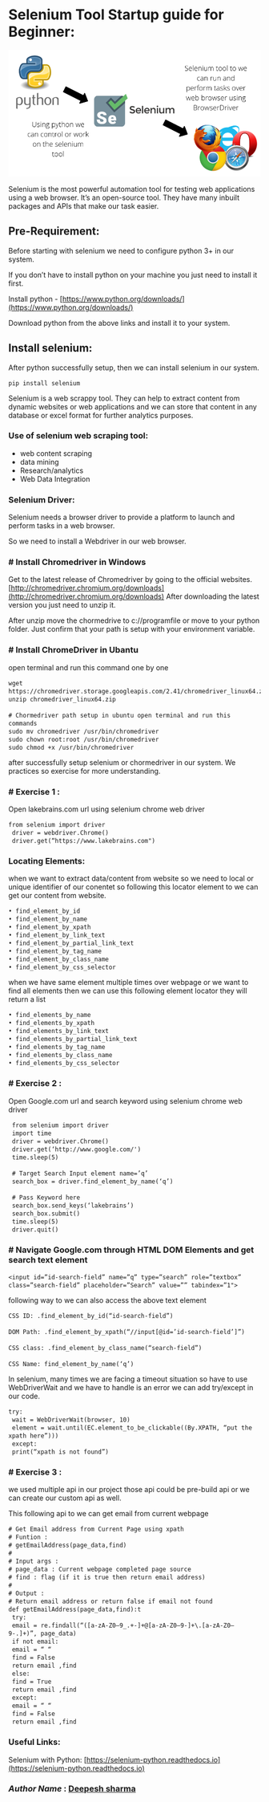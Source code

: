 # **Selenium Tool Startup guide for Beginner:**

<img src="https://github.com/lakebrains-technologies/Blogs/blob/master/selenium_tool/images/1.png?raw=true"/>

Selenium is the most powerful automation tool for testing web applications using a web browser. It’s an open-source tool. They have many inbuilt packages and APIs that make our task easier.

## **Pre-Requirement:**

Before starting with selenium we need to configure python 3+ in our system.

If you don’t have to install python on your machine you just need to install it first.

Install python - [https://www.python.org/downloads/](https://www.python.org/downloads/)

Download python from the above links and install it to your system.

## **Install selenium:**

After python successfully setup, then we can install selenium in our system.

```
pip install selenium
```

Selenium is a web scrappy tool. They can help to extract content from dynamic websites or web applications and we can store that content in any database or excel format for further analytics purposes.

### **Use of selenium web scraping tool:**

- web content scraping
- data mining
- Research/analytics
- Web Data Integration

### **Selenium Driver:**

Selenium needs a browser driver to provide a platform to launch and perform tasks in a web browser.

So we need to install a Webdriver in our web browser.

### \#  **Install Chromedriver in Windows**

Get to the latest release of Chromedriver by going to the official websites.
[http://chromedriver.chromium.org/downloads](http://chromedriver.chromium.org/downloads)
After downloading the latest version you just need to unzip it.

After unzip move the chormedrive to c://programfile or move to your python folder. Just confirm that your path is setup with your environment variable.

### \# **Install ChromeDriver in Ubantu**

open terminal and run this command one by one

```
wget https://chromedriver.storage.googleapis.com/2.41/chromedriver_linux64.zip
unzip chromedriver_linux64.zip

# Chormedriver path setup in ubuntu open terminal and run this commands
sudo mv chromedriver /usr/bin/chromedriver
sudo chown root:root /usr/bin/chromedriver
sudo chmod +x /usr/bin/chromedriver
```

after successfully setup selenium or chormedriver in our system. We practices so exercise for more understanding.

### \# **Exercise 1 :**

Open lakebrains.com url using selenium chrome web driver

```
from selenium import driver
 driver = webdriver.Chrome()
 driver.get(“https://www.lakebrains.com")
```

### **Locating Elements:**

when we want to extract data/content from website so we need to local or unique identifier of our conentet so following this locator element to we can get our content from website.

```
• find_element_by_id
• find_element_by_name
• find_element_by_xpath
• find_element_by_link_text
• find_element_by_partial_link_text
• find_element_by_tag_name
• find_element_by_class_name
• find_element_by_css_selector
```

when we have same element multiple times over webpage or we want to find all elements then we can use this following element locator they will return a list

```
• find_elements_by_name
• find_elements_by_xpath
• find_elements_by_link_text
• find_elements_by_partial_link_text
• find_elements_by_tag_name
• find_elements_by_class_name
• find_elements_by_css_selector
```

### \# **Exercise 2 :**
Open Google.com url and search keyword using selenium chrome web driver

```
 from selenium import driver
 import time
 driver = webdriver.Chrome()
 driver.get(‘http://www.google.com/')
 time.sleep(5)

 # Target Search Input element name=’q’
 search_box = driver.find_element_by_name(‘q’)

 # Pass Keyword here
 search_box.send_keys(‘lakebrains’) 
 search_box.submit()
 time.sleep(5) 
 driver.quit()
```

### \# **Navigate Google.com through HTML DOM Elements and get search text element**

```
<input id=”id-search-field” name=”q” type=”search” role=”textbox” class=”search-field” placeholder=”Search” value=”” tabindex=”1">
```

following way to we can also access the above text element

```
CSS ID: .find_element_by_id(“id-search-field”)

DOM Path: .find_element_by_xpath(“//input[@id=’id-search-field’]”)

CSS class: .find_element_by_class_name(“search-field”)

CSS Name: find_element_by_name(‘q’)
```

In selenium, many times we are facing a timeout situation so have to use WebDriverWait and we have to handle is an error we can add try/except in our code.

```
try:
 wait = WebDriverWait(browser, 10)
 element = wait.until(EC.element_to_be_clickable((By.XPATH, “put the xpath here”)))
 except:
 print(“xpath is not found”)
```

### \# **Exercise 3 :**

we used multiple api in our project those api could be pre-build api or we can create our custom api as well.

This following api to we can get email from current webpage

```
# Get Email address from Current Page using xpath
# Funtion :
# getEmailAddress(page_data,find)
#
# Input args :
# page_data : Current webpage completed page source
# find : flag (if it is true then return email address)
#
# Output :
# Return email address or return false if email not found
def getEmailAddress(page_data,find):t
 try:
 email = re.findall(“([a-zA-Z0–9_.+-]+@[a-zA-Z0–9-]+\.[a-zA-Z0–9-.]+)”, page_data)
 if not email:
 email = “ “
 find = False
 return email ,find
 else:
 find = True
 return email ,find
 except:
 email = “ “
 find = False
 return email ,find
```

### Useful Links:

Selenium with Python: [https://selenium-python.readthedocs.io](https://selenium-python.readthedocs.io)


### ***Author Name*** :  [Deepesh sharma](https://medium.com/@sharma.deepesh78)
